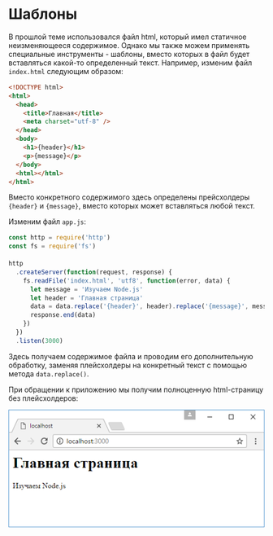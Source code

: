 # Шаблоны

В прошлой теме использовался файл html, который имел статичное неизменяющееся содержимое. Однако мы также можем применять специальные инструменты - шаблоны, вместо которых в файл будет вставляться какой-то определенный текст. Например, изменим файл `index.html` следующим образом:

```html
<!DOCTYPE html>
<html>
  <head>
    <title>Главная</title>
    <meta charset="utf-8" />
  </head>
  <body>
    <h1>{header}</h1>
    <p>{message}</p>
  </body>
  <html></html>
</html>
```

Вместо конкретного содержимого здесь определены прейсхолдеры `{header}` и `{message}`, вместо которых может вставляться любой текст.

Изменим файл `app.js`:

```js
const http = require('http')
const fs = require('fs')

http
  .createServer(function(request, response) {
    fs.readFile('index.html', 'utf8', function(error, data) {
      let message = 'Изучаем Node.js'
      let header = 'Главная страница'
      data = data.replace('{header}', header).replace('{message}', message)
      response.end(data)
    })
  })
  .listen(3000)
```

Здесь получаем содержимое файла и проводим его дополнительную обработку, заменяя плейсхолдеры на конкретный текст с помощью метода `data.replace()`.

При обращении к приложению мы получим полноценную html-страницу без плейсхолдеров:

![3.5.png](3.5.png)
